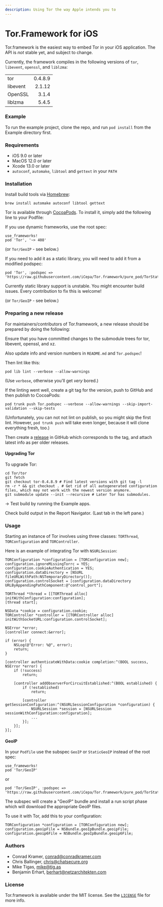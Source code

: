 ```yaml
---
description: Using Tor the way Apple intends you to
---
```


# Tor.Framework for iOS

Tor.framework is the easiest way to embed Tor in your iOS application. The API is _not_ stable yet, and subject to change.

Currently, the framework compiles in the following versions of `tor`, `libevent`, `openssl`, and `liblzma`:

|          |         |
| -------- | ------: |
| tor      | 0.4.8.9 |
| libevent |  2.1.12 |
| OpenSSL  |   3.1.4 |
| liblzma  |   5.4.5 |

### Example

To run the example project, clone the repo, and run `pod install` from the Example directory first.

### Requirements

* iOS 9.0 or later
* MacOS 12.0 or later
* Xcode 13.0 or later
* `autoconf`, `automake`, `libtool` and `gettext` in your `PATH`

### Installation

Install build tools via [Homebrew](https://brew.sh/):

```
brew install automake autoconf libtool gettext
```

Tor is available through [CocoaPods](https://cocoapods.org/). To install it, simply add the following line to your Podfile:

If you use dynamic frameworks, use the root spec:

```
use_frameworks!
pod 'Tor', '~> 408'
```

(or `Tor/GeoIP` - see below.)

If you need to add it as a static library, you will need to add it from a modified podspec:

```
pod 'Tor', :podspec => 'https://raw.githubusercontent.com/iCepa/Tor.framework/pure_pod/TorStatic.podspec'
```

Currently static library support is unstable. You might encounter build issues. Every contribution to fix this is welcome!

(or `Tor/GeoIP` - see below.)

### Preparing a new release

For maintainers/contributors of Tor.framework, a new release should be prepared by doing the following:

Ensure that you have committed changes to the submodule trees for tor, libevent, openssl, and xz.

Also update info and version numbers in `README.md` and `Tor.podspec`!

Then lint like this:

```
pod lib lint --verbose --allow-warnings
```

(Use `verbose`, otherwise you'll get _very_ bored.)

If the linting went well, create a git tag for the version, push to GitHub and then publish to CocoaPods:

```
pod trunk push Tor.podspec --verbose --allow-warnings --skip-import-validation --skip-tests
```

(Unfortunately, you can not not lint on publish, so you might skip the first lint. However, `pod trunk push` will take even longer, because it will clone everything fresh, too.)

Then create a [release](https://github.com/iCepa/Tor.framework/releases) in GitHub which corresponds to the tag, and attach latest info as per older releases.

#### Upgrading Tor

To upgrade Tor:

```
cd Tor/tor
git fetch
git checkout tor-0.4.8.9 # Find latest versions with git tag -l
rm -r * && git checkout . # Get rid of all autogenerated configuration files, which may not work with the newest version anymore.
git submodule update --init --recursive # Later Tor has submodules.
```

\-> Test build by running the Example apps.

Check build output in the Report Navigator. (Last tab in the left pane.)

### Usage

Starting an instance of Tor involves using three classes: `TORThread`, `TORConfiguration` and `TORController`.

Here is an example of integrating Tor with `NSURLSession`:

```
TORConfiguration *configuration = [TORConfiguration new];
configuration.ignoreMissingTorrc = YES;
configuration.cookieAuthentication = YES;
configuration.dataDirectory = [NSURL fileURLWithPath:NSTemporaryDirectory()];
configuration.controlSocket = [configuration.dataDirectory URLByAppendingPathComponent:@"control_port"];

TORThread *thread = [[TORThread alloc] initWithConfiguration:configuration];
[thread start];

NSData *cookie = configuration.cookie;
TORController *controller = [[TORController alloc] initWithSocketURL:configuration.controlSocket];

NSError *error;
[controller connect:&error];

if (error) {
    NSLog(@"Error: %@", error);
    return;
}

[controller authenticateWithData:cookie completion:^(BOOL success, NSError *error) {
    if (!success)
        return;

    [controller addObserverForCircuitEstablished:^(BOOL established) {
        if (!established)
            return;

        [controller getSessionConfiguration:^(NSURLSessionConfiguration *configuration) {
            NSURLSession *session = [NSURLSession sessionWithConfiguration:configuration];
            ...
        }];
    }];
}];
```

#### GeoIP

In your `Podfile` use the subspec `GeoIP` or `StaticGeoIP` instead of the root spec:

```
use_frameworks!
pod 'Tor/GeoIP'
```

or

```
pod 'Tor/GeoIP', :podspec => 'https://raw.githubusercontent.com/iCepa/Tor.framework/pure_pod/TorStatic.podspec'
```

The subspec will create a "GeoIP" bundle and install a run script phase which will download the appropriate GeoIP files.

To use it with Tor, add this to your configuration:

```
TORConfiguration *configuration = [TORConfiguration new];
configuration.geoipFile = NSBundle.geoIpBundle.geoipFile;
configuration.geoip6File = NSBundle.geoIpBundle.geoip6File;
```

### Authors

* Conrad Kramer, [conrad@conradkramer.com](mailto:conrad@conradkramer.com)
* Chris Ballinger, [chris@chatsecure.org](mailto:chris@chatsecure.org)
* Mike Tigas, [mike@tig.as](mailto:mike@tig.as)
* Benjamin Erhart, [berhart@netzarchitekten.com](mailto:berhart@netzarchitekten.com)

### License

Tor.framework is available under the MIT license. See the [`LICENSE`](https://github.com/iCepa/Tor.framework/blob/master/LICENSE) file for more info.
